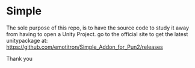 # Simple

The sole purpose of this repo, is to have the source code to study it away from having to open a Unity Project.
go to the official site to get the latest unitypackage at: https://github.com/emotitron/Simple_Addon_for_Pun2/releases

Thank you
